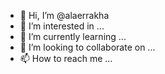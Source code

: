 - 👋 Hi, I’m @alaerrakha
- 👀 I’m interested in ...
- 🌱 I’m currently learning ...
- 💞️ I’m looking to collaborate on ...
- 📫 How to reach me ...

<!---
alaerrakha/alaerrakha is a ✨ special ✨ repository because its `README.md` (this file) appears on your GitHub profile.
You can click the Preview link to take a look at your changes.
--->
